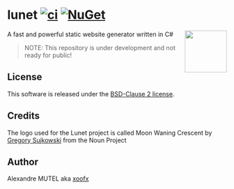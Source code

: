 # lunet [![ci](https://github.com/lunet-io/lunet/actions/workflows/ci.yml/badge.svg)](https://github.com/lunet-io/lunet/actions/workflows/ci.yml) [![NuGet](https://img.shields.io/nuget/v/lunet.svg)](https://www.nuget.org/packages/lunet/)

<img align="right" width="96px" height="96px" src="doc/images/lunet.png">

A fast and powerful static website generator written in C#

> NOTE: This repository is under development and not ready for public!

## License

This software is released under the [BSD-Clause 2 license](https://github.com/lunet-io/lunet/blob/master/license.txt).

## Credits

The logo used for the Lunet project is called Moon Waning Crescent by [Gregory Sujkowski](http://gregory.sujkowski.fr/) from the Noun Project

## Author

Alexandre MUTEL aka [xoofx](https://xoofx.github.io)



